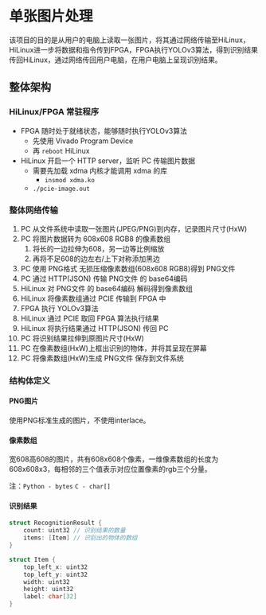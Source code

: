 # 单张图片处理

该项目的目的是从用户的电脑上读取一张图片，将其通过网络传输至HiLinux，HiLinux进一步将数据和指令传到FPGA，FPGA执行YOLOv3算法，得到识别结果传回HiLinux，通过网络传回用户电脑，在用户电脑上呈现识别结果。

## 整体架构

### HiLinux/FPGA 常驻程序

- FPGA 随时处于就绪状态，能够随时执行YOLOv3算法
    - 先使用 Vivado Program Device
    - 再 `reboot` HiLinux
- HiLinux 开启一个 HTTP server，监听 PC 传输图片数据
    - 需要先加载 xdma 内核才能调用 xdma 的库
        - `insmod xdma.ko`
    - `./pcie-image.out`

### 整体网络传输

1. PC 从文件系统中读取一张图片(JPEG/PNG)到内存，记录图片尺寸(HxW)
2. PC 将图片数据转为 608x608 RGB8 的像素数组
    1. 将长的一边拉伸为608，另一边等比例缩放
    2. 再将不足608的边左右/上下对称添加黑边
3. PC 使用 PNG格式 无损压缩像素数组(608x608 RGB8)得到 PNG文件
4. PC 通过 HTTP(JSON) 传输 PNG文件 的 base64编码
5. HiLinux 对 PNG文件 的 base64编码 解码得到像素数组
6. HiLinux 将像素数组通过 PCIE 传输到 FPGA 中
7. FPGA 执行 YOLOv3算法
8. HiLinux 通过 PCIE 取回 FPGA 算法执行结果
9. HiLinux 将执行结果通过 HTTP(JSON) 传回 PC
10. PC 将识别结果拉伸到原图片尺寸(HxW)
11. PC 在像素数组(HxW)上框出识别的物体，并将其呈现在屏幕
12. PC 将像素数组(HxW)生成 PNG文件 保存到文件系统

### 结构体定义

#### PNG图片

使用PNG标准生成的图片，不使用interlace。

#### 像素数组

宽608高608的图片，共有608x608个像素，一维像素数组的长度为608x608x3，每相邻的三个值表示对应位置像素的rgb三个分量。

注：`Python - bytes` `C - char[]`

#### 识别结果

```c
struct RecognitionResult {
    count: uint32 // 识别结果的数量
    items: [Item] // 识别出的物体的数组
}

struct Item {
    top_left_x: uint32
    top_left_y: uint32
    width: uint32
    height: uint32
    label: char[32]
}
```

